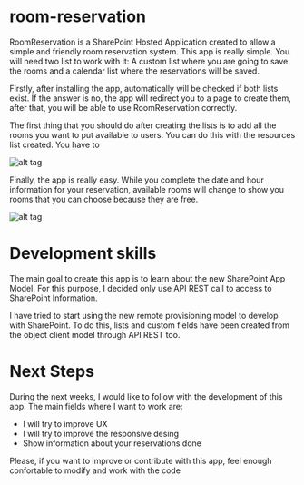 # room-reservation

RoomReservation is a SharePoint Hosted Application created to allow a simple and friendly room reservation system. This app is really simple. You will need two list to work with it: A custom list where you are going to save the rooms and a calendar list where the reservations will be saved.

Firstly, after installing the app, automatically will be checked if both lists exist. If the answer is no, the app will redirect you to a page to create them, after that, you will be able to use RoomReservation correctly.

The first thing that you should do after creating the lists is to add all the rooms you want to put available to users. You can do this with the resources list created. You have to 

![alt tag](https://github.com/jcroav/room-reservation/blob/master/Images/AddingResources.png)

Finally, the app is really easy. While you complete the date and hour information for your reservation, available rooms will change to show you rooms that you can choose because they are free.

![alt tag](https://github.com/jcroav/room-reservation/blob/master/Images/Roomreservationapplication.png)

# Development skills

The main goal to create this app is to learn about the new SharePoint App Model. For this purpose, I decided only use API REST call to access to SharePoint Information.

I have tried to start using the new remote provisioning model to develop with SharePoint. To do this, lists and custom fields have been created from the object client model through API REST too.

# Next Steps

During the next weeks, I would like to follow with the development of this app. The main fields where I want to work are:

<ul>
<li>I will try to improve UX</li>
<li>I will try to improve the responsive desing</li>
<li>Show information about your reservations done</li>
</ul>

Please, if you want to improve or contribute with this app, feel enough confortable to modify and work with the code

